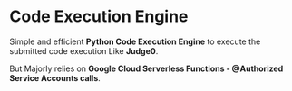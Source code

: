 # Code Execution Engine

Simple and efficient **Python Code Execution Engine** to execute the submitted code execution Like **Judge0**.

But Majorly relies on **Google Cloud Serverless Functions - @Authorized Service Accounts calls**.